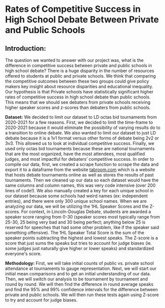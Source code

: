 # Rates of Competitive Success in High School Debate Between Private and Public Schools

## **Introduction:**  
The question we wanted to answer with our project was, what is the difference in competitive success between private and public schools in high school debate? There is a huge disparity in the number of resources offered to students at public and private schools. We think that comparing the competitive outcomes between these two groups could give policy makers key insight about resource disparities and educational inequality. Our hypothesis is that Private schools have statistically significant higher rates of competitive success in high school debate than public schools. This means that we should see debaters from private schools receiving higher speaker scores and z-scores than debaters from public schools.  


**Dataset:** We decided to limit our dataset to LD octas bid tournaments from 2020-2021 for a few reasons. First, we decided to limit the time-frame to 2020-2021 because it would eliminate the possibility of varying results do to a transition to online debate. We also wanted to limit our dataset to just LD debate because it is a 1v1 format versus other forms of debate being 2v2 or 3v3. This allowed us to look at individual competitive success. Finally, we used only octas bid tournaments because these are national tournaments that are the most organized, have the most attendees, most qualified judges, and most impactful for debaters’ competitive success. In order to compile our data, first, we created a scrape function to scrape the data and export it to a dataframe from the website [tabroom.com](https://www.tabroom.com/index/index.mhtml) which is a website that hosts debate tournaments online as well as stores the results of past tournaments. Then we cleaned up our data so each dataset would have the same columns and column names, this was very code intensive (over 200 lines of code!). We also manually created a key for each unique school in our dataset because some schools had weird names (ex: independent entries), and there were only 300 unique school names. When we are analyzing our data, we will be utilizing the 1HL Speaker Scores and the Z-scores. For context, in Lincoln-Douglas Debate, students are awarded a speaker score ranging from 0-30 (speaker scores most typically range from 25-30, 25 being very bad and 30 being perfect; anything below 25 is reserved for speeches that had some other problem, like if the speaker said something offensive). The 1HL Speaker Total Score is the sum of the speaker points subtracting the highest and lowest speaks. The Z-score is a score that just sums the speaks but tries to account for judge biases (ie. some judges just naturally give higher or lower speaks) and standardized everyone's score.

**Methodology:** First, we will take initial counts of public vs. private school attendance at tournaments to gauge representation. Next, we will start our initial mean comparisons and to get an initial understanding of our data. Then, we will switch our analysis to be tournament by tournament and round by round. We will then find the difference in round average speaks and find the 95% and 99% confidence intervals for the difference between private and public schools. We will then run these tests again using Z-score to try and account for judge biases.

